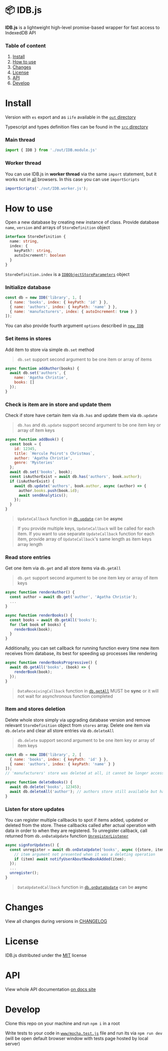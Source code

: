 # 📦 IDB.js

**IDB.js** is a lightweight high-level promise-based wrapper for fast access to IndexedDB API
### Table of content
1. [Install](#install)
1. [How to use](#how-to-use)
1. [Changes](#changes)
1. [License](#license)
1. [API](#api)
1. [Develop](#develop)

# Install
Version with `es` export and as `iife` available in the [`out` directory](https://github.com/lr0pb/IDB.js/tree/main/out/)

Typescript and types definition files can be found in the [`src` directory](https://github.com/lr0pb/IDB.js/tree/main/src/)
### Main thread
```js
import { IDB } from './out/IDB.module.js'
```
### Worker thread
You can use IDB.js in **worker thread** via the same `import` statement, but it works not in [all](https://caniuse.com/mdn-javascript_statements_import_worker_support) browsers. In this case you can use `importScripts`
```js
importScripts('./out/IDB.worker.js');
```

# How to use
Open a new database by creating new instance of class. Provide database `name`, `version` and arrays of `StoreDefinition` object
```ts
interface StoreDefinition {
  name: string,
  index: {
    keyPath?: string,
    autoIncrement?: boolean
  }
}
```
`StoreDefinition.index` is a [`IDBObjectStoreParameters`](https://w3c.github.io/IndexedDB/#dictdef-idbobjectstoreparameters) object
### Initialize database
```js
const db = new IDB('library', 1, [
  { name: 'books', index: { keyPath: 'id' } },
  { name: 'authors', index: { keyPath: 'name' } },
  { name: 'manufacturers', index: { autoIncrement: true } }
]);
```
You can also provide fourth argument `options` described in [`new IDB`](https://lr0pb.github.io/IDB.js/classes/IDB#constructor)
### Set items in stores
Add item to store via simple `db.set` method
> `db.set` support second argument to be one item or array of items
```js
async function addAuthor(books) {
  await db.set('authors', {
    name: 'Agatha Christie',
    books: []
  });
}
```
### Check is item are in store and update them
Check if store have certain item via `db.has` and update them via `db.update`
> `db.has` and `db.update` support second argument to be one item key or array of item keys
```js
async function addBook() {
  const book = {
    id: 12345,
    title: `Hercule Poirot's Christmas`,
    author: 'Agatha Christie',
    genre: 'Mysteries'
  };
  await db.set('books', book);
  const isAuthorExist = await db.has('authors', book.author);
  if (isAuthorExist) {
    await db.update('authors', book.author, async (author) => {
      author.books.push(book.id);
      await sendAnalytics();
    });
  }
}
```
> `UpdateCallback` function in [`db.update`](https://lr0pb.github.io/IDB.js/classes/IDB#update) can be **async**

> If you provide multiple keys, `UpdateCallback` will be called for each item. If you want to use separate `UpdateCallback` function for each item, provide array of `UpdateCallback`'s same length as item keys array length

### Read store entries
Get one item via `db.get` and all store items via `db.getAll`
> `db.get` support second argument to be one item key or array of item keys
```js
async function renderAuthor() {
  const author = await db.get('author', 'Agatha Christie');
  ...
}

async function renderBooks() {
  const books = await db.getAll('books');
  for (let book of books) {
    renderBook(book);
  }
}
```
Additionally, you can set callback for running function every time new item receives from database, its best for speeding up processes like rendering
```js
async function renderBooksProgressive() {
  await db.getAll('books', (book) => {
    renderBook(book);
  });
}
```
> `DataReceivingCallback` function in [`db.getAll`](https://lr0pb.github.io/IDB.js/classes/IDB#getAll) MUST be **sync** or it will not wait for asynchronous function completed

### Item and stores deletion
Delete whole store simply via upgrading database version and remove relevant `StoreDefinition` object from `stores` array. Delete one item via `db.delete` and clear all store entries via `db.deleteAll`
> `db.delete` support second argument to be one item key or array of item keys
```js
const db = new IDB('library', 2, [
  { name: 'books', index: { keyPath: 'id' } },
  { name: 'authors', index: { keyPath: 'name' } }
]);
// 'manufacturers' store was deleted at all, it cannot be longer accessed

async function deleteBooks() {
  await db.delete('books', 12345);
  await db.deleteAll('author'); // authors store still available but have no items
}
```
### Listen for store updates
You can register multiple callbacks to spot if items added, updated or deleted from the store. These callbacks called after actual operation with data in order to when they are registered.
To unregister callback, call returned from `db.onDataUpdate` function [`UnregisterListener`](https://lr0pb.github.io/IDB.js/classes/IDB#onDataUpdate)
```js
async signForUpdates() {
  const unregister = await db.onDataUpdate('books', async ({store, item}) => {
    // item argument not presented when it was a deleting operation
    if (item) await notifyUserAboutNewBookAdded(item);
  });
  ...
  unregister();
}
```
> `DataUpdatedCallback` function in [`db.onDataUpdate`](https://lr0pb.github.io/IDB.js/classes/IDB#onDataUpdate) can be **async**

# Changes
View all changes during versions in [CHANGELOG](https://github.com/lr0pb/IDB.js/tree/main/CHANGELOG.md)
# License
IDB.js distributed under the [MIT](https://github.com/lr0pb/IDB.js/tree/main/LICENSE) license
# API
View whole API documentation [on docs site](https://lr0pb.github.io/IDB.js/classes/IDB.IDB)
# Develop
Clone this repo on your machine and run `npm i` in a root

Write tests to your code in [`www/mocha.test.js`](https://github.com/lr0pb/IDB.js/tree/main/www/mocha.test.js) file and run its via `npm run dev` (will be open default browser window with tests page hosted by local server)
